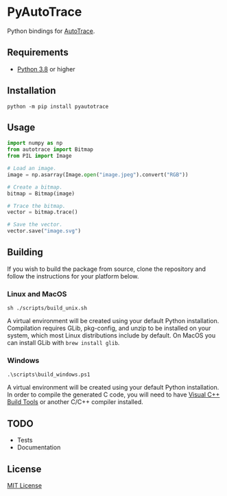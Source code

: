 # PyAutoTrace

Python bindings for [AutoTrace](https://github.com/autotrace/autotrace).

## Requirements

- [Python 3.8](https://www.python.org/downloads/) or higher

## Installation

```shell
python -m pip install pyautotrace
```

## Usage

```python
import numpy as np
from autotrace import Bitmap
from PIL import Image

# Load an image.
image = np.asarray(Image.open("image.jpeg").convert("RGB"))

# Create a bitmap.
bitmap = Bitmap(image)

# Trace the bitmap.
vector = bitmap.trace()

# Save the vector.
vector.save("image.svg")
```

## Building

If you wish to build the package from source, clone the repository and follow the instructions for your platform below.

### Linux and MacOS

```shell
sh ./scripts/build_unix.sh
```

A virtual environment will be created using your default Python installation.
Compilation requires GLib, pkg-config, and unzip to be installed on your system, which most Linux distributions include by default.
On MacOS you can install GLib with `brew install glib`.

### Windows

```shell
.\scripts\build_windows.ps1
```

A virtual environment will be created using your default Python installation.
In order to compile the generated C code, you will need to have
[Visual C++ Build Tools](https://visualstudio.microsoft.com/visual-cpp-build-tools/) or another C/C++ compiler installed.

## TODO

- Tests
- Documentation

## License

[MIT License](LICENSE.txt)
